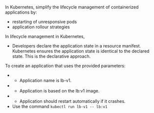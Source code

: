 In Kubernetes, simplify the lifecycle management of containerized applications by:
- restarting of unresponsive pods
- application rollour strategies

In lifecycle management in Kubernetes,
- Developers declare the application state in a resource manifest. Kubernetes ensures the application state is identical to the declared state. This is the declarative approach. 

To create an application that uses the provided parameters:
- - Application name is lb-v1.
- - Application is based on the lb:v1 image.
- - Application should restart automatically if it crashes.
- Use the command ```kubectl run lb-v1 -- lb:v1```

